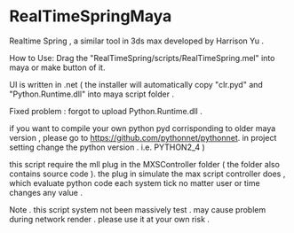 RealTimeSpringMaya
==================

Realtime Spring , a similar tool in 3ds max developed by Harrison Yu .

How to Use:
Drag the "RealTimeSpring/scripts/RealTimeSpring.mel" into maya or make button of it.

UI is written in .net
(
  the installer will automatically copy "clr.pyd"
  and "Python.Runtime.dll" into maya script folder .
  
  Fixed problem : forgot to upload Python.Runtime.dll  .

  if you want to compile your own python pyd corrisponding to older maya version ,
  please go to https://github.com/pythonnet/pythonnet.
  in project setting change the python version . i.e. PYTHON2_4
)

this script require the mll plug in the MXSController folder ( the
folder also contains source code ). the plug in simulate the max script
controller does , which evaluate python code each system tick no matter
user or time changes any value .

Note . this script system not been massively test . may cause problem
during network render . please use it at your own risk .
